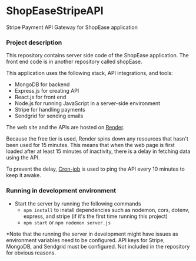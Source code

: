 # ShopEaseStripeAPI
Stripe Payment API Gateway for ShopEase application

### Project description
This repository contains server side code of the ShopEase application. The front end code is in another repository called shopEase.

This application uses the following stack, API integrations, and tools:
- MongoDB for backend
- Express.js for creating API
- React.js for front end
- Node.js for running JavaScript in a server-side environment
- Stripe for handling payments
- Sendgrid for sending emails

The web site and the APIs are hosted on [Render](https://render.com/).

Because the free tier is used, Render spins down any resources that hasn't been used for 15 minutes. This means that when the web page is first loaded after at least 15 minutes of inactivity, there is a delay in fetching data using the API.

To prevent the delay, [Cron-job](https://cron-job.org/en/) is used to ping the API every 10 minutes to keep it awake. 


### Running in development environment
- Start the server by running the following commands
    - `npm install` to install dependencies such as nodemon, cors, dotenv, express, and stripe (if it's the first time running this project)
    - `npm start` or `npm nodemon server.js`

*Note that the running the server in development might have issues as environment variables need to be configured. API keys for Stripe, MongoDB, and Sendgrid must be configured. Not included in the repository for obvious reasons.